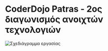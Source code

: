 # CoderDojo Patras - 2ος διαγωνισμός ανοιχτών τεχνολογιών
<img srg="https://github.com/CoderDojoPatras/SecondOpenRobotics/blob/master/Images/OpenTechnologiesCompetition2020-01.png" alt="Σχεδιάγραμμα εργασίας">
